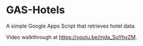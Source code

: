 # GAS-Hotels
A simple Google Apps Script that retrieves hotel data.

Video walkthrough at https://youtu.be/mda_SuYhyZM.
